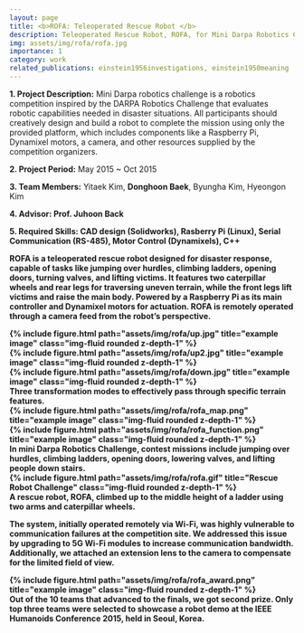```yaml
---
layout: page
title: <b>ROFA: Teleoperated Rescue Robot </b>
description: Teleoperated Rescue Robot, ROFA, for Mini Darpa Robotics Challenge (Undergraduate Project, 2015)
img: assets/img/rofa/rofa.jpg
importance: 1
category: work
related_publications: einstein1956investigations, einstein1950meaning
---
```


<p><b>1. Project Description:</b> Mini Darpa robotics challenge is a robotics competition inspired by the DARPA Robotics Challenge that evaluates robotic capabilities needed in disaster situations. All participants should creatively design and build a robot to complete the mission using only the provided platform, which includes components like a Raspberry Pi, Dynamixel motors, a camera, and other resources supplied by the competition organizers. </p>
<p><b>2. Project Period:</b> May 2015 ~ Oct 2015 </p>
<p><b>3. Team Members:</b> Yitaek Kim, <b>Donghoon Baek</b>, Byungha Kim, Hyeongon Kim </p>
<p><b>4. Advisor: Prof. Juhoon Back
<p><b>5. Required Skills: CAD design (Solidworks), Rasberry Pi (Linux), Serial Communication (RS-485), Motor Control (Dynamixels), C++ </b></p>

ROFA is a teleoperated rescue robot designed for disaster response, capable of tasks like jumping over hurdles, climbing ladders, opening doors, turning valves, and lifting victims. It features two caterpillar wheels and rear legs for traversing uneven terrain, while the front legs lift victims and raise the main body. Powered by a Raspberry Pi as its main controller and Dynamixel motors for actuation. ROFA is remotely operated through a camera feed from the robot’s perspective. 


<div class="row">
    <div class="col-sm mt-3 mt-md-0">
        {% include figure.html path="assets/img/rofa/up.jpg" title="example image" class="img-fluid rounded z-depth-1" %}
    </div>
    <div class="col-sm mt-3 mt-md-0">
        {% include figure.html path="assets/img/rofa/up2.jpg" title="example image" class="img-fluid rounded z-depth-1" %}
    </div>
    <div class="col-sm mt-3 mt-md-0">
        {% include figure.html path="assets/img/rofa/down.jpg" title="example image" class="img-fluid rounded z-depth-1" %}
    </div>
</div>
<div class="caption">
    Three transformation modes to effectively pass through specific terrain features.
</div>


<div class="row justify-content-sm-center">
    <div class="col-sm-8 mt-3 mt-md-0">
        {% include figure.html path="assets/img/rofa/rofa_map.png" title="example image" class="img-fluid rounded z-depth-1" %}
    </div>
    <div class="col-sm-4 mt-3 mt-md-0">
        {% include figure.html path="assets/img/rofa/rofa_function.png" title="example image" class="img-fluid rounded z-depth-1" %}
    </div>
</div>
<div class="caption">
    In mini Darpa Robotics Challenge, contest missions include jumping over hurdles, climbing ladders, opening doors, lowering valves, and lifting people down stairs.  
</div>


<div class="row">
    <div class="col-sm mt-3 mt-md-0">
        {% include figure.html path="assets/img/rofa/rofa.gif" title="Rescue Robot Challenge" class="img-fluid rounded z-depth-1" %}
    </div>
</div>
<div class="caption">
    A rescue robot, ROFA, climbed up to the middle height of a ladder using two arms and caterpillar wheels.
</div>

The system, initially operated remotely via Wi-Fi, was highly vulnerable to communication failures at the competition site. We addressed this issue by upgrading to 5G Wi-Fi modules to increase communication bandwidth. Additionally, we attached an extension lens to the camera to compensate for the limited field of view.

<div class="row justify-content-sm-center">
    <div class="col-sm-8 mt-3 mt-md-0">
        {% include figure.html path="assets/img/rofa/rofa_award.png" title="example image" class="img-fluid rounded z-depth-1" %}
    </div>
</div>
<div class="caption">
    Out of the 10 teams that advanced to the finals, we got <b>second prize</b>. Only top three teams were selected to showcase a robot demo at the IEEE Humanoids Conference 2015, held in Seoul, Korea. 
</div>



